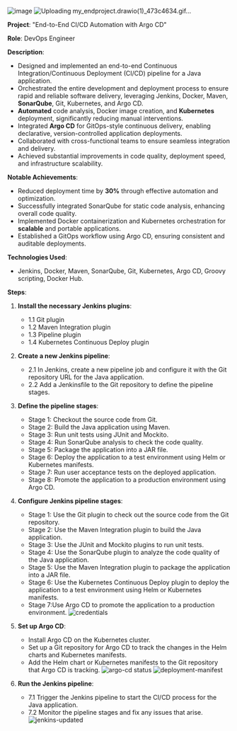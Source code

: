 ![image](https://github.com/harsh-learner/Project-End-to-End-CI-CD-Automation-with-Argo-CD-/assets/141729189/108b7c5f-6ae6-4f4a-a69b-12bb219cb073)
![Uploading my_endproject.drawio(1)_473c4634.gif…]()















**Project**: "End-to-End CI/CD Automation with Argo CD"

**Role**: DevOps Engineer

**Description**:

- Designed and implemented an end-to-end Continuous Integration/Continuous Deployment (CI/CD) pipeline for a Java application.
- Orchestrated the entire development and deployment process to ensure rapid and reliable software delivery, leveraging Jenkins, Docker, Maven, **SonarQube**, Git, Kubernetes, and Argo CD.
- **Automated** code analysis, Docker image creation, and **Kubernetes** deployment, significantly reducing manual interventions.
- Integrated **Argo CD** for GitOps-style continuous delivery, enabling declarative, version-controlled application deployments.
- Collaborated with cross-functional teams to ensure seamless integration and delivery.
- Achieved substantial improvements in code quality, deployment speed, and infrastructure scalability.

**Notable Achievements**:
- Reduced deployment time by **30%** through effective automation and optimization.
- Successfully integrated SonarQube for static code analysis, enhancing overall code quality.
- Implemented Docker containerization and Kubernetes orchestration for **scalable** and portable applications.
- Established a GitOps workflow using Argo CD, ensuring consistent and auditable deployments.

**Technologies Used**:
- Jenkins, Docker, Maven, SonarQube, Git, Kubernetes, Argo CD, Groovy scripting, Docker Hub.


**Steps**:

1. **Install the necessary Jenkins plugins**:
   - 1.1 Git plugin
   - 1.2 Maven Integration plugin
   - 1.3 Pipeline plugin
   - 1.4 Kubernetes Continuous Deploy plugin

2. __Create a new Jenkins pipeline__:
   - 2.1 In Jenkins, create a new pipeline job and configure it with the Git repository URL for the Java application.
   - 2.2 Add a Jenkinsfile to the Git repository to define the pipeline stages.
     
3. __Define the pipeline stages__:
    - Stage 1: Checkout the source code from Git.
    - Stage 2: Build the Java application using Maven.
    - Stage 3: Run unit tests using JUnit and Mockito.
    - Stage 4: Run SonarQube analysis to check the code quality.
    - Stage 5: Package the application into a JAR file.
    - Stage 6: Deploy the application to a test environment using Helm or Kubernetes manifests.
    - Stage 7: Run user acceptance tests on the deployed application.
    - Stage 8: Promote the application to a production environment using Argo CD.

4. __Configure Jenkins pipeline stages__:
    - Stage 1: Use the Git plugin to check out the source code from the Git repository.
    - Stage 2: Use the Maven Integration plugin to build the Java application.
    - Stage 3: Use the JUnit and Mockito plugins to run unit tests.
    - Stage 4: Use the SonarQube plugin to analyze the code quality of the Java application.
    - Stage 5: Use the Maven Integration plugin to package the application into a JAR file.
    - Stage 6: Use the Kubernetes Continuous Deploy plugin to deploy the application to a test environment using Helm or Kubernetes manifests.
    - Stage 7:Use Argo CD to promote the application to a production environment.
      ![credentials](https://github.com/harsh-learner/Project-End-to-End-CI-CD-Automation-with-Argo-CD-/assets/141729189/cfc2dc0b-6dab-4e70-8651-ae237844b857)



    

5. __Set up Argo CD__:
    - Install Argo CD on the Kubernetes cluster.
    - Set up a Git repository for Argo CD to track the changes in the Helm charts and Kubernetes manifests.
    - Add the Helm chart or Kubernetes manifests to the Git repository that Argo CD is tracking.
      ![argo-cd status](https://github.com/harsh-learner/Project-End-to-End-CI-CD-Automation-with-Argo-CD-/assets/141729189/1477347d-5a6f-4c02-904b-686e5d48dcfc)
      ![deployment-manifest](https://github.com/harsh-learner/Project-End-to-End-CI-CD-Automation-with-Argo-CD-/assets/141729189/b705956c-511c-4208-82d9-4807b2b35eb9)




6. __Run the Jenkins pipeline__:
   - 7.1 Trigger the Jenkins pipeline to start the CI/CD process for the Java application.
   - 7.2 Monitor the pipeline stages and fix any issues that arise.
     ![jenkins-updated](https://github.com/harsh-learner/Project-End-to-End-CI-CD-Automation-with-Argo-CD-/assets/141729189/6e8cf194-e8a8-455c-bcbc-98c49966f9b5)
     

